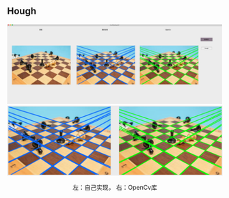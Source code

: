 ## Hough

![picture 1](images/691d332961a1dbd4774f396273247592da0610e8a2b1ee0524ae4920914b2bee.png)  
![picture 2](images/9e7d0695cb8141f4b252e261e7ed2c406cd9b725897eaca4d29e401471480364.png)  
<center>左：自己实现， 右：OpenCv库</center>
<br>